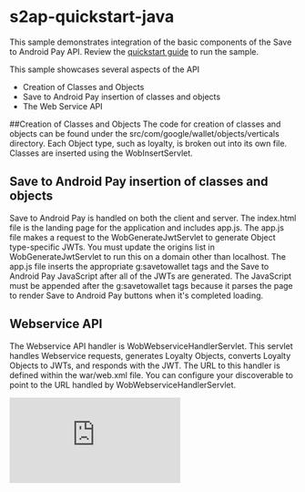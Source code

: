 s2ap-quickstart-java
==============================

This sample demonstrates integration of the basic components of the Save to Android Pay API.  Review the [quickstart guide](https://developers.google.com/commerce/wallet/objects/quickstart-java) to run the sample.

This sample showcases several aspects of the API
* Creation of Classes and Objects
* Save to Android Pay insertion of classes and objects
* The Web Service API

##Creation of Classes and Objects
The code for creation of classes and objects can be found under the src/com/google/wallet/objects/verticals directory.  Each Object type, such as loyalty, is broken out into its own file.  Classes are inserted using the WobInsertServlet.

## Save to Android Pay insertion of classes and objects
Save to Android Pay is handled on both the client and server.  The index.html file is the landing page for the application and includes app.js.  The app.js file makes a request to the WobGenerateJwtServlet to generate Object type-specific JWTs. You must update the origins list in WobGenerateJwtServlet to run this on a domain other than localhost. The app.js file inserts the appropriate g:savetowallet tags and the Save to Android Pay JavaScript after all of the JWTs are generated.  The JavaScript must be appended after the g:savetowallet tags because it parses the page to render Save to Android Pay buttons when it's completed loading.

## Webservice API
The Webservice API handler is WobWebserviceHandlerServlet.  This servlet handles Webservice requests, generates Loyalty Objects, converts Loyalty Objects to JWTs, and responds with the JWT.  The URL to this handler is defined within the war/web.xml file.  You can configure your discoverable to point to the URL handled by WobWebserviceHandlerServlet.

[![Analytics](https://ga-beacon.appspot.com/UA-46956809-1/walletobjects-quickstart-java/README.md)](https://github.com/igrigorik/ga-beacon)
